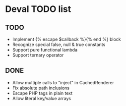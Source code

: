 Deval TODO list
===============

TODO
----

- Implement {% escape $callback %}{% end %} block
- Recognize special false, null & true constants
- Support pure functional lambda
- Support ternary operator

DONE
----

- Allow multiple calls to "inject" in CachedRenderer
- Fix absolute path inclusions
- Escape PHP tags in plain text
- Allow literal key/value arrays

